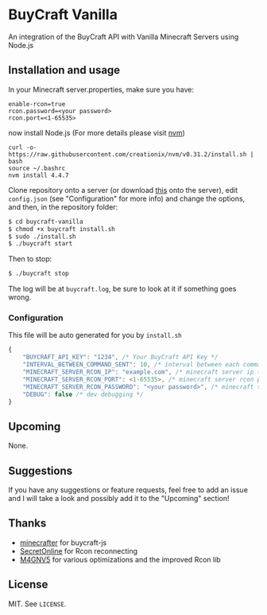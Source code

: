 # BuyCraft Vanilla
An integration of the BuyCraft API with Vanilla Minecraft Servers using Node.js

## Installation and usage

In your Minecraft server.properties, make sure you have:
```
enable-rcon=true
rcon.password=<your password>
rcon.port=<1-65535>
```

now install Node.js (For more details please visit [nvm](https://github.com/creationix/nvm))
```
curl -o- https://raw.githubusercontent.com/creationix/nvm/v0.31.2/install.sh | bash
source ~/.bashrc
nvm install 4.4.7
```

Clone repository onto a server (or download [this](https://github.com/destruc7i0n/buycraft-vanilla/archive/master.zip) onto the server), edit ```config.json``` (see "Configuration" for more info) and change the options, and then, in the repository folder:
```sh
$ cd buycraft-vanilla
$ chmod +x buycraft install.sh
$ sudo ./install.sh
$ ./buycraft start
```

Then to stop: 
```sh
$ ./buycraft stop
```

The log will be at `buycraft.log`, be sure to look at it if something goes wrong.

### Configuration
This file will be auto generated for you by `install.sh`
```js
{
    "BUYCRAFT_API_KEY": "1234", /* Your BuyCraft API Key */
    "INTERVAL_BETWEEN_COMMAND_SENT": 10, /* interval between each command is sent to server */
    "MINECRAFT_SERVER_RCON_IP": "example.com", /* minecraft server ip (make sure you have enabled rcon) */
    "MINECRAFT_SERVER_RCON_PORT": <1-65535>, /* minecraft server rcon port */
    "MINECRAFT_SERVER_RCON_PASSWORD": "<your password>", /* minecraft server rcon password */
    "DEBUG": false /* dev debugging */
}
```

## Upcoming
None.

## Suggestions
If you have any suggestions or feature requests, feel free to add an issue and I will take a look and possibly add it to the "Upcoming" section!

## Thanks
* [minecrafter](https://github.com/minecrafter) for buycraft-js
* [SecretOnline](https://github.com/secretonline) for Rcon reconnecting 
* [M4GNV5](https://github.com/M4GNV5) for various optimizations and the improved Rcon lib

## License

MIT. See `LICENSE`.
